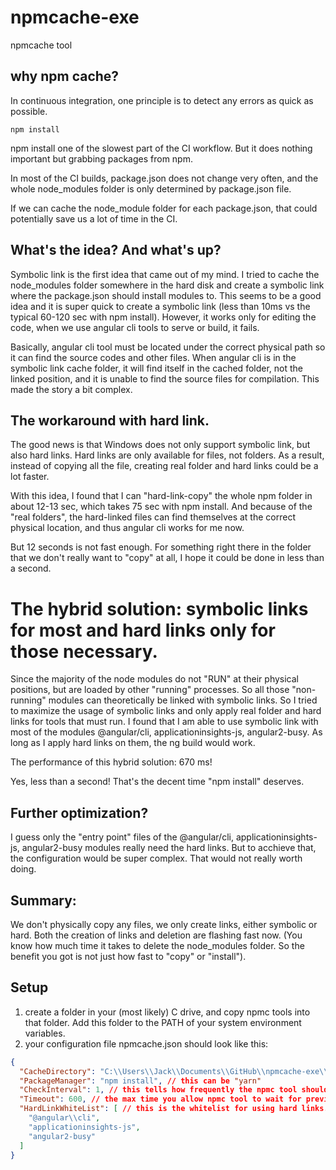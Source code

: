 # npmcache-exe
npmcache tool

## why npm cache?

In continuous integration, one principle is to detect any errors as quick as possible.

```npm install```

npm install one of the slowest part of the CI workflow. But it does nothing important but grabbing packages from npm.

In most of the CI builds, package.json does not change very often, and the whole node_modules folder is only determined by package.json file.

If we can cache the node_module folder for each package.json, that could potentially save us a lot of time in the CI.

## What's the idea? And what's up?

Symbolic link is the first idea that came out of my mind. I tried to cache the node_modules folder somewhere in the hard disk and create a symbolic link where the package.json should install modules to. This seems to be a good idea and it is super quick to create a symbolic link (less than 10ms vs the typical 60-120 sec with npm install). However, it works only for editing the code, when we use angular cli tools to serve or build, it fails.

Basically, angular cli tool must be located under the correct physical path so it can find the source codes and other files. When angular cli is in the symbolic link cache folder, it will find itself in the cached folder, not the linked position, and it is unable to find the source files for compilation. This made the story a bit complex.

## The workaround with hard link.

The good news is that Windows does not only support symbolic link, but also hard links. Hard links are only available for files, not folders. As a result, instead of copying all the file, creating real folder and hard links could be a lot faster.

With this idea, I found that I can "hard-link-copy" the whole npm folder in about 12-13 sec, which takes 75 sec with npm install. And because of the "real folders", the hard-linked files can find themselves at the correct physical location, and thus angular cli works for me now.

But 12 seconds is not fast enough. For something right there in the folder that we don't really want to "copy" at all, I hope it could be done in less than a second.

# The hybrid solution: symbolic links for most and hard links only for those necessary.

Since the majority of the node modules do not "RUN" at their physical positions, but are loaded by other "running" processes. So all those "non-running" modules can theoretically be linked with symbolic links. So I tried to maximize the usage of symbolic links and only apply real folder and hard links for tools that must run. I found that I am able to use symbolic link with most of the modules @angular/cli, applicationinsights-js, angular2-busy. As long as I apply hard links on them, the ng build would work.

The performance of this hybrid solution: 670 ms!

Yes, less than a second! That's the decent time "npm install" deserves.

## Further optimization?

I guess only the "entry point" files of the @angular/cli, applicationinsights-js, angular2-busy modules really need the hard links. But to acchieve that, the configuration would be super complex. That would not really worth doing.

## Summary:

We don't physically copy any files, we only create links, either symbolic or hard. Both the creation of links and deletion are flashing fast now. (You know how much time it takes to delete the node_modules folder. So the benefit you got is not just how fast to "copy" or "install").

## Setup
1. create a folder in your (most likely) C drive, and copy npmc tools into that folder. Add this folder to the PATH of your system environment variables.
2. your configuration file npmcache.json should look like this:
```json
{
  "CacheDirectory": "C:\\Users\\Jack\\Documents\\GitHub\\npmcache-exe\\npmcache-exe\\bin\\Debug\\cache",
  "PackageManager": "npm install", // this can be "yarn"
  "CheckInterval": 1, // this tells how frequently the npmc tool should check if there is a previous npmc tool is running "npm install" on the same package. the npmc tool can wait until the previous one is done.
  "Timeout": 600, // the max time you allow npmc tool to wait for previous "npm install".
  "HardLinkWhiteList": [ // this is the whitelist for using hard links. in our current project, I can identify the following ones as "running" modules.
    "@angular\\cli",
    "applicationinsights-js",
    "angular2-busy"
  ]
}
```
